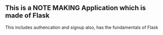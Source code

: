 ## This is a NOTE MAKING Application which is made of Flask
This includes authencation and signup also, has the fundamentals of Flask
